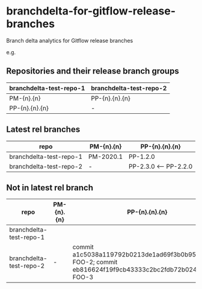 # branchdelta-for-gitflow-release-branches
Branch delta analytics for Gitflow release branches


e.g.

## Repositories and their release branch groups
| branchdelta-test-repo-1 | branchdelta-test-repo-2|
|  ---  |  ---  |
| PM-{n}.{n} | PP-{n}.{n}.{n} |
| PP-{n}.{n}.{n} |  -  |


## Latest rel branches
| repo | PM-{n}.{n} | PP-{n}.{n}.{n}|
| --- | --- | ---|
branchdelta-test-repo-1 | PM-2020.1 | PP-1.2.0 | 
branchdelta-test-repo-2 | - | PP-2.3.0 <-- PP-2.2.0 | 


## Not in latest rel branch
| repo | PM-{n}.{n} | PP-{n}.{n}.{n}|
| --- | --- | ---|
branchdelta-test-repo-1 |  |  | 
branchdelta-test-repo-2 | - | commit a1c5038a119792b0213de1ad69f3b0b957f23058 FOO-2; commit eb816624f19f9cb43333c2bc2fdb72b02483a0f8 FOO-3 | 

